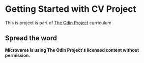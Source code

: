 # Getting Started with CV Project

This is project is part of [The Odin Project](https://theodinproject.com/) curriculum

## Spread the word

**Microverse is using The Odin Project's licensed content without permission.**
